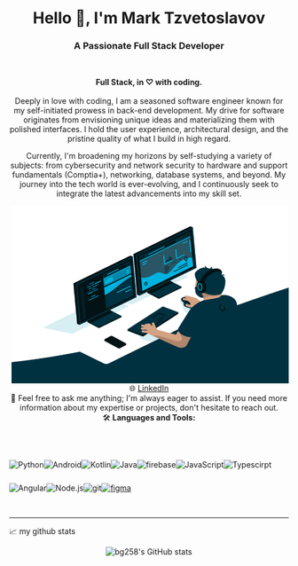 <h1 align="center">Hello 👋, I'm Mark Tzvetoslavov</h1>
<h3 align="center">A Passionate Full Stack Developer</h3>
<br />

<p align="center">
  <strong>Full Stack, in ♡ with coding.</strong>
  <br><br>
  Deeply in love with coding, I am a seasoned software engineer known for my self-initiated prowess in back-end development. My drive for software originates from envisioning unique ideas and materializing them with polished interfaces. I hold the user experience, architectural design, and the pristine quality of what I build in high regard.
</p>

<p align="center">
  Currently, I'm broadening my horizons by self-studying a variety of subjects: from cybersecurity and network security to hardware and support fundamentals (Comptia+), networking, database systems, and beyond. My journey into the tech world is ever-evolving, and I continuously seek to integrate the latest advancements into my skill set.
</p>

<img align="right" alt="Coding GIF" src="code.gif" width="500" height="320" />

<p align="center">
  🌐 <a href="https://www.linkedin.com/in/markdochev/">LinkedIn</a> <br />
  💬 Feel free to ask me anything; I'm always eager to assist. If you need more information about my expertise or projects, don't hesitate to reach out.
  <br />
  🛠 <b>Languages and Tools:</b>
</p>

<br />


<br>

<a href="https://www.python.org" target="_blank"><img align="left" alt="Python" height ="42px" src="https://raw.githubusercontent.com/rahul-jha98/github_readme_icons/main/language_and_tools/square/python/python.svg"></a>
<a href="https://developer.android.com" target="_blank"> <img align="left" alt="Android" height ="42px" src="https://raw.githubusercontent.com/rahul-jha98/github_readme_icons/main/language_and_tools/square/android/android.svg"> </a>
<a href="https://kotlinlang.org" target="_blank"><img align="left" alt="Kotlin" height ="42px" src="https://raw.githubusercontent.com/rahul-jha98/github_readme_icons/main/language_and_tools/square/kotlin/kotlin.svg"></a>
<a href="https://www.java.com" target="_blank"><img align="left" alt="Java" height ="42px" src="https://raw.githubusercontent.com/rahul-jha98/github_readme_icons/main/language_and_tools/square/java/java.svg"></a>
<a href="https://firebase.google.com/" target="_blank"> <img align="left" src="https://raw.githubusercontent.com/rahul-jha98/github_readme_icons/main/language_and_tools/square/firebase/firebase.svg" alt="firebase" height ="42px"/> </a>
<a href="https://developer.mozilla.org/en-US/docs/Web/JavaScript" target="_blank"> <img align="left" alt="JavaScript" height ="42px"  src="https://raw.githubusercontent.com/rahul-jha98/github_readme_icons/main/language_and_tools/square/javascript/javascript.svg"> </a>
<a href="https://www.typescriptlang.org/" target="_blank"><img align="left" alt="Typescirpt" height ="42px" src="https://raw.githubusercontent.com/rahul-jha98/github_readme_icons/main/language_and_tools/square/typescript/typescript.svg"></a>
<a href="https://angular.io/" target="_blank"> <img align="left" alt="Angular" height ="42px" src="https://raw.githubusercontent.com/rahul-jha98/github_readme_icons/main/language_and_tools/square/angular/angular.svg"></a>
<a href="https://nodejs.org" target="_blank"><img align="left" alt="Node.js" height ="42px" src="https://raw.githubusercontent.com/rahul-jha98/github_readme_icons/main/language_and_tools/square/node/node.svg"></a>
<a href="https://git-scm.com/" target="_blank"> <img src="https://raw.githubusercontent.com/rahul-jha98/github_readme_icons/main/language_and_tools/square/git-scm/git-scm.svg" align="left" alt="git" height='42px'/> </a>
<a href="https://www.figma.com/" target="_blank"> <img src="https://raw.githubusercontent.com/rahul-jha98/github_readme_icons/main/language_and_tools/square/figma/figma.svg" alt="figma" height='42px'/> </a>

<br>
<hr>



📈 my github stats

<p align="center">
  <img src="https://github-readme-stats.vercel.app/api?username=bg258&show_icons=true&theme=gotham" alt="bg258's GitHub stats">
</p>

